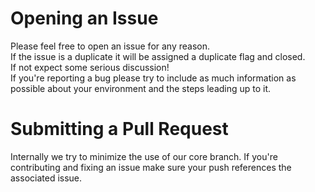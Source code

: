 # Opening an Issue

Please feel free to open an issue for any reason.  
If the issue is a duplicate it will be assigned a duplicate flag and closed.  
If not expect some serious discussion!  
If you're reporting a bug please try to include as much information as possible about your environment and the steps leading up to it.

# Submitting a Pull Request

Internally we try to minimize the use of our core branch.
If you're contributing and fixing an issue make sure your push references the associated issue.
